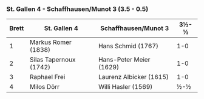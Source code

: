 ### St. Gallen 4 - Schaffhausen/Munot 3 (3.5 - 0.5)

| Brett | St. Gallen 4           | Schaffhausen/Munot 3    | 3½-½ |
|-------|------------------------|-------------------------|------|
| 1     | Markus Romer (1838)    | Hans Schmid (1767)      | 1-0  |
| 2     | Silas Tapernoux (1742) | Hans-Peter Meier (1629) | 1-0  |
| 3     | Raphael Frei           | Laurenz Albicker (1615) | 1-0  |
| 4     | Milos Dörr             | Willi Hasler (1569)     | ½-½  |

